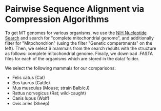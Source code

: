 # Pairwise Sequence Alignment via Compression Algorithms

To get MT genomes for various organisms, we use the [NIH Nucleotide Search](https://www.ncbi.nlm.nih.gov/nuccore) and search for "complete mitochondrial genome", and additionally filter for "Mitochondrion" (using the filter "Genetic compartments" on the left). Then, we select $6$ mammals from the search results with the structure as follows: <organism> complete mitochondrial genome.
Finally, we download .FASTA files for each of the organisms which are stored in the data/ folder.

We select the following mammals for our comparisons:
- Felis catus (Cat)
- Bos taurus (Cattle)
- Mus musculus (Mouse; strain Balb/cJ)
- Rattus norvegicus (Rat; wild-caught)
- Canis lupus (Wolf)
- Ovis aries (Sheep)

